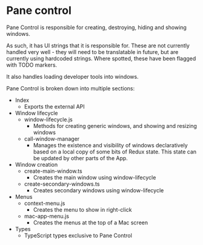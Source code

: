 # Pane control

Pane Control is responsible for creating, destroying, hiding and showing windows.

As such, it has UI strings that it is responsible for. These are not currently handled very well -
they will need to be translatable in future, but are currently using hardcoded strings.
Where spotted, these have been flagged with TODO markers.

It also handles loading developer tools into windows.

Pane Control is broken down into multiple sections:

- Index
  - Exports the external API
- Window lifecycle
  - window-lifecycle.js
    - Methods for creating generic windows, and showing and resizing windows
  - call-window-manager
    - Manages the existence and visibility of windows declaratively based on a local copy of some bits of Redux state. This state can be updated by other parts of the App.
- Window creation
  - create-main-window.ts
    - Creates the main window using window-lifecycle
  - create-secondary-windows.ts
    - Creates secondary windows using window-lifecycle
- Menus
  - context-menu.js
    - Creates the menu to show in right-click
  - mac-app-menu.js
    - Creates the menus at the top of a Mac screen
- Types
  - TypeScript types exclusive to Pane Control
